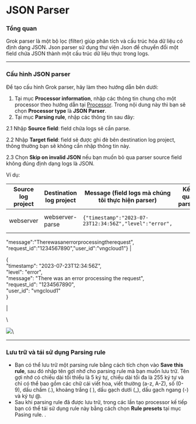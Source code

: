 # JSON Parser

### Tổng quan

Grok parser là một bộ lọc (filter) giúp phân tích và cấu trúc hóa dữ liệu có định dạng JSON. Json parser sử dụng thư viện Json để chuyển đổi một field chứa JSON thành một cấu trúc dữ liệu thực trong logs.

***

### Cấu hình JSON parser

Để tạo cấu hình Grok parser, hãy làm theo hướng dẫn bên dưới:&#x20;

1. Tại mục **Processor information**, nhập các thông tin chung cho một processor theo hướng dẫn tại [Processor](http://docs.vngcloud.vn/display/VPV/Processor). Trong nội dung này thì bạn sẽ chọn **Processor type** là **JSON Parser**.
2. Tại mục **Parsing rule**, nhập các thông tin sau đây:

2.1 Nhập **Source field**: field chứa logs sẽ cần parse.

2.2 Nhập **Target field**: field sẽ được ghi đè bên destination log project, thông thường bạn sẽ không cần nhập thông tin này.

2.3 Chọn **Skip on invalid JSON** nếu bạn muốn bỏ qua parser source field không đúng định dạng logs là JSON.

Ví dụ:&#x20;

| Source log project | Destination log project | Message (field logs mà chúng tôi thực hiện parser)                                                                                                                                                  | Kết quả parser                                                                                                                                                                                                             |
| ------------------ | ----------------------- | --------------------------------------------------------------------------------------------------------------------------------------------------------------------------------------------------- | -------------------------------------------------------------------------------------------------------------------------------------------------------------------------------------------------------------------------- |
| webserver          | webserver-parse         | <pre><code>{\"timestamp\":\"2023-07-23T12:34:56Z\",\"level\":\"error\",
\"message\":\"Therewasanerrorprocessingtherequest\",
\"request_id\":\"1234567890\",\"user_id\":\"vngcloud1\"}
</code></pre> | <p>{<br>     "timestamp": "2023-07-23T12:34:56Z",<br>     "level": "error",<br>      "message": "There was an error processing the request",<br>      "request_id": "1234567890",<br>      "user_id": "vngcloud1"<br>}</p> |

\


![](http://docs.vngcloud.vn/download/attachments/59802006/image2023-8-2\_14-50-36.png?version=1\&modificationDate=1690962638000\&api=v2)\


***

### Lưu trữ và tái sử dụng Parsing rule

* Bạn có thể lưu trữ một parsing rule bằng cách tích chọn vào **Save this rule**, sau đó nhập tên gợi nhớ cho parsing rule mà bạn muốn lưu trữ. Tên gợi nhớ có chiều dài tối thiểu là 5 ký tự, chiều dài tối đa là 255 ký tự và chỉ có thể bao gồm các chữ cái viết hoa, viết thường (a-z, A-Z), số (0-9), dấu chấm (.), khoảng trắng ( ), dấu gạch dưới (\_), dấu gạch ngang (-) và ký tự @.
* Sau khi parsing rule đã được lưu trữ, trong các lần tạo processor kế tiếp bạn có thể tái sử dụng rule này bằng cách chọn **Rule presets** tại mục Pasing rule. .

